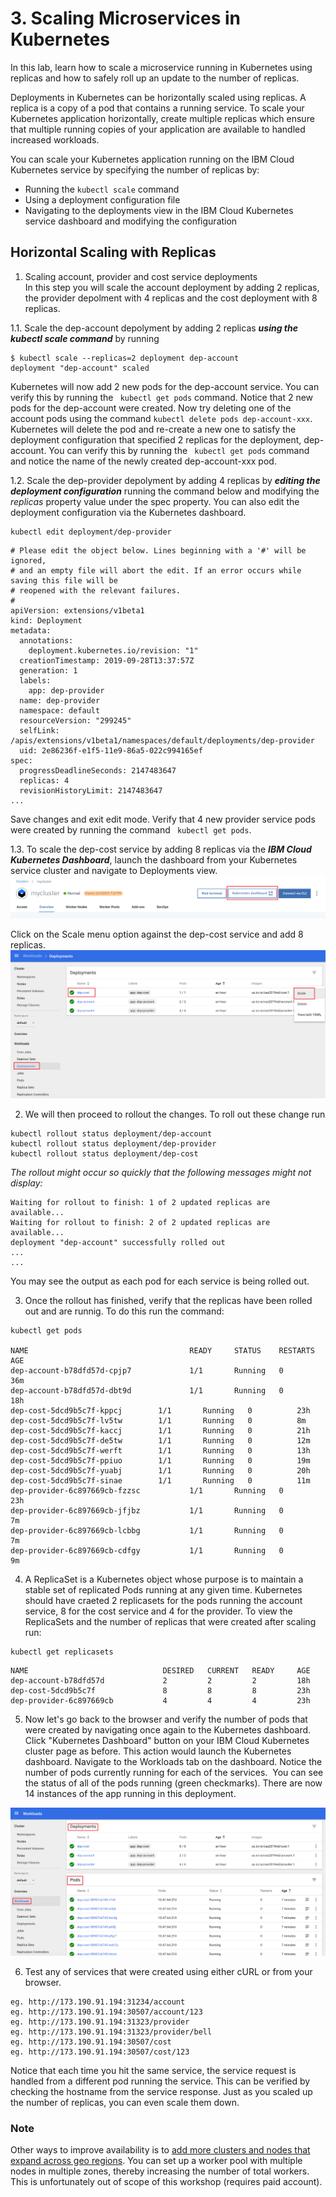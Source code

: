 # 3. Scaling Microservices in Kubernetes
In this lab, learn how to scale a microservice running in Kubernetes using replicas and how to safely roll up an update to the number of replicas.

Deployments in Kubernetes can be horizontally scaled using replicas. A replica is a copy of a pod that contains a running service. To scale your Kubernetes application horizontally, create multiple replicas which ensure that multiple running copies of your application are available to handled increased workloads.  

You can scale your Kubernetes application running on the IBM Cloud Kubernetes service by specifying the number of replicas by:

* Running the ```kubectl scale``` command
* Using a deployment configuration file
* Navigating to the deployments view in the IBM Cloud Kubernetes service dashboard and modifying the configuration

## Horizontal Scaling with Replicas
1. Scaling account, provider and cost service deployments  
In this step you will scale the account deployment by adding 2 replicas, the provider depolment with 4 replicas and the cost deployment with 8 replicas.  

1.1. Scale the dep-account depolyment by adding 2 replicas ***using the kubectl scale command*** by running  
```
$ kubectl scale --replicas=2 deployment dep-account  
deployment "dep-account" scaled 
```
  
Kubernetes will now add 2 new pods for the dep-account service. You can verify this by running the ``` kubectl get pods``` command. Notice that 2 new pods for the dep-account were created. Now try deleting one of the account pods using the command ```kubectl delete pods dep-account-xxx```. Kubernetes will delete the pod and re-create a new one to satisfy the deployment configuration that specified 2 replicas for the deployment, dep-account. You can verify this by running the ``` kubectl get pods``` command and notice the name of the newly created dep-account-xxx pod.


1.2.  Scale the dep-provider depolyment by adding 4 replicas by ***editing the deployment configuration*** running the command below and modifying the *replicas* property value under the spec property. You can also edit the deployment configuration via the Kubernetes dashboard.
 
``` 
kubectl edit deployment/dep-provider
```

```
# Please edit the object below. Lines beginning with a '#' will be ignored,
# and an empty file will abort the edit. If an error occurs while saving this file will be
# reopened with the relevant failures.
#
apiVersion: extensions/v1beta1
kind: Deployment
metadata:
  annotations:
    deployment.kubernetes.io/revision: "1"
  creationTimestamp: 2019-09-28T13:37:57Z
  generation: 1
  labels:
    app: dep-provider
  name: dep-provider
  namespace: default
  resourceVersion: "299245"
  selfLink: /apis/extensions/v1beta1/namespaces/default/deployments/dep-provider
  uid: 2e86236f-e1f5-11e9-86a5-022c994165ef
spec:
  progressDeadlineSeconds: 2147483647
  replicas: 4
  revisionHistoryLimit: 2147483647
...
```  
Save changes and exit edit mode. Verify that 4 new provider service pods were created by running the command ``` kubectl get pods```.  


1.3. To scale the dep-cost service by adding 8 replicas via the ***IBM Cloud Kubernetes Dashboard***, launch the dashboard from your Kubernetes service cluster and navigate to Deployments view. 
![](./images/kube-cluster.png)  


Click on the Scale menu option against the dep-cost service and add 8 replicas. 
![](./images/kube-cluster-dashboard-depolyments-view.png)  


2. We will then proceed to rollout the changes. To roll out these change run
```
kubectl rollout status deployment/dep-account
kubectl rollout status deployment/dep-provider
kubectl rollout status deployment/dep-cost
```
*The rollout might occur so quickly that the following messages might not display:*
```
Waiting for rollout to finish: 1 of 2 updated replicas are available...
Waiting for rollout to finish: 2 of 2 updated replicas are available...
deployment "dep-account" successfully rolled out
...
...
```
You may see the output as each pod for each service is being rolled out.  

3. Once the rollout has finished, verify that the replicas have been rolled out and are runnig. To do this run the command:
```
kubectl get pods

NAME                                    READY     STATUS    RESTARTS   AGE
dep-account-b78dfd57d-cpjp7             1/1       Running   0          36m
dep-account-b78dfd57d-dbt9d             1/1       Running   0          18h
dep-cost-5dcd9b5c7f-kppcj        1/1       Running   0          23h
dep-cost-5dcd9b5c7f-lv5tw        1/1       Running   0          8m
dep-cost-5dcd9b5c7f-kaccj        1/1       Running   0          21h
dep-cost-5dcd9b5c7f-de5tw        1/1       Running   0          12m
dep-cost-5dcd9b5c7f-werft        1/1       Running   0          13h
dep-cost-5dcd9b5c7f-ppiuo        1/1       Running   0          19m
dep-cost-5dcd9b5c7f-yuabj        1/1       Running   0          20h
dep-cost-5dcd9b5c7f-sinae        1/1       Running   0          11m
dep-provider-6c897669cb-fzzsc           1/1       Running   0          23h
dep-provider-6c897669cb-jfjbz           1/1       Running   0          7m
dep-provider-6c897669cb-lcbbg           1/1       Running   0          7m
dep-provider-6c897669cb-cdfgy           1/1       Running   0          9m

```
  
4. A ReplicaSet is a Kubernetes object whose purpose is to maintain a stable set of replicated Pods running at any given time. Kubernetes should have craeted 2 replicasets for the pods running the account service, 8 for the cost service and 4 for the provider. To view the ReplicaSets and the number of replicas that were created after scaling run:
```
kubectl get replicasets
```
```
NAME                              DESIRED   CURRENT   READY     AGE
dep-account-b78dfd57d             2         2         2         18h
dep-cost-5dcd9b5c7f               8         8         8         23h
dep-provider-6c897669cb           4         4         4         23h
```
  
5. Now let's go back to the browser and verify the number of pods that were created by navigating once again to the Kubernetes dashboard.  Click "Kubernetes Dashboard" button on your IBM Cloud Kubernetes cluster page as before. This action would launch the Kubernetes dashboard. Navigate to the Workloads tab on the dashboard. Notice the number of pods currently running for each of the services.  You can see the status of all of the pods running (green checkmarks). There are now 14 instances of the app running in this deployment.  

![](./images/kube-cluster-dashboard-workloads-view.png)

  
6. Test any of services that were created using either cURL or from your browser.
```
eg. http://173.190.91.194:31234/account
eg. http://173.190.91.194:30507/account/123
eg. http://173.190.91.194:31323/provider
eg. http://173.190.91.194:31323/provider/bell
eg. http://173.190.91.194:30507/cost
eg. http://173.190.91.194:30507/cost/123
```
Notice that each time you hit the same service, the service request is handled from a different pod running the service. This can be verified by checking the hostname from the service response. Just as you scaled up the number of replicas, you can even scale them down.  



### Note
Other ways to improve availability is to [add more clusters and nodes that expand across geo regions](https://cloud.ibm.com/docs/containers?topic=containers-clusters). You can set up a worker pool with multiple nodes in multiple zones, thereby increasing the number of total workers. This is unfortunately out of scope of this workshop (requires paid account).
